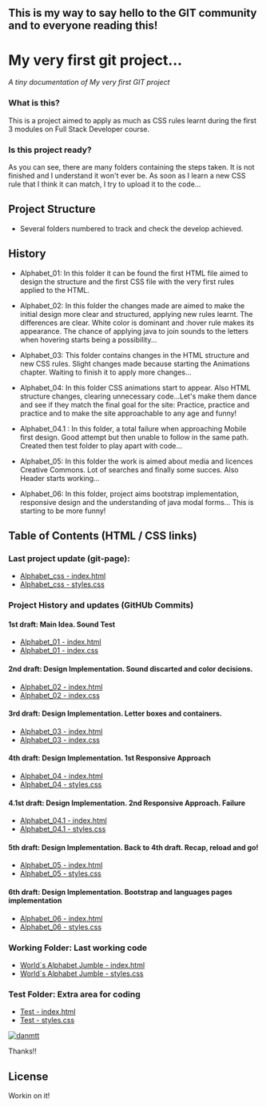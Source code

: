 ## This is my way to say hello to the GIT community and to everyone reading this!

# My very first git project...
*A tiny documentation of My very first GIT project*

### What is this?

This is a project aimed to apply as much as CSS rules learnt during the first 3 modules on Full Stack Developer course.

### Is this project ready?

As you can see, there are many folders containing the steps taken. It is not finished and I understand it won't ever be. 
As soon as I learn a new CSS rule that I think it can match, I try to upload it to the code...

## Project Structure

- Several folders numbered to track and check the develop achieved.

## History

- Alphabet_01: In this folder it can be found the first HTML file aimed to design the structure and the first CSS file with the very first rules applied to the HTML.

- Alphabet_02: In this folder the changes made are aimed to make the initial design more clear and structured, applying new rules learnt. The differences are clear. White color is dominant and :hover rule makes its appearance. The chance of applying java to join sounds to the letters when hovering starts being a possibility... 

- Alphabet_03: This folder contains changes in the HTML structure and new CSS rules. Slight changes made because starting the Animations chapter. Waiting to finish it to apply more changes... 

- Alphabet_04: In this folder CSS animations start to appear. Also HTML structure changes, clearing unnecessary code...Let's make them dance and see if they match the final goal for the site: Practice, practice and practice and to make the site approachable to any age and funny!

- Alphabet_04.1 : In this folder, a total failure when approaching Mobile first design. Good attempt but then unable to follow in the same path. Created then test folder to play apart with code...

- Alphabet_05: In this folder the work is aimed about media and licences Creative Commons. Lot of searches and finally some succes. Also Header starts working...

- Alphabet_06: In this folder, project aims bootstrap implementation, responsive design and the understanding of java modal forms... This is starting to be more funny!

## Table of Contents (HTML / CSS links)

### Last project update (git-page):
- [Alphabet_css - index.html](https://github.com/danmtt/alphabet-css/blob/master/index.html "!Last HTML file")
- [Alphabet_css - styles.css](https://github.com/danmtt/alphabet-css/blob/master/styles.css "!Last CSS file")

### Project History and updates (GitHUb Commits)
#### 1st draft: Main Idea. Sound Test
- [Alphabet_01 - index.html](https://github.com/danmtt/alphabet-css/blob/master/Alphabet_01/index.html "Alphabet_01 HTML file")
- [Alphabet_01 - index.css](https://github.com/danmtt/alphabet-css/blob/master/Alphabet_01/index.css "Alphabet_01 CSS file")
#### 2nd draft: Design Implementation. Sound discarted and color decisions.
- [Alphabet_02 - index.html](https://github.com/danmtt/alphabet-css/blob/master/Alphabet_02/index.html "Alphabet_02 HTML file")
- [Alphabet_02 - index.css](https://github.com/danmtt/alphabet-css/blob/master/Alphabet_02/index.css "Alphabet_02 CSS file")
#### 3rd draft: Design Implementation. Letter boxes and containers.
- [Alphabet_03 - index.html](https://github.com/danmtt/alphabet-css/blob/master/Alphabet_03/index.html "Alphabet_03 HTML file")
- [Alphabet_03 - index.css](https://github.com/danmtt/alphabet-css/blob/master/Alphabet_03/index.css "Alphabet_03 CSS file")
#### 4th draft: Design Implementation. 1st Responsive Approach
- [Alphabet_04 - index.html](https://github.com/danmtt/alphabet-css/blob/master/Alphabet_04/index.html "Alphabet_04 HTML file")
- [Alphabet_04 - styles.css](https://github.com/danmtt/alphabet-css/blob/master/Alphabet_04/styles.css "Alphabet_04 CSS file")
#### 4.1st draft: Design Implementation. 2nd Responsive Approach. Failure
- [Alphabet_04.1 - index.html](https://github.com/danmtt/alphabet-css/blob/master/Alphabet_04.1/index.html "Alphabet_04.1 HTML file")
- [Alphabet_04.1 - styles.css](https://github.com/danmtt/alphabet-css/blob/master/Alphabet_04.1/styles.css "Alphabet_04.1 CSS file")
#### 5th draft: Design Implementation. Back to 4th draft. Recap, reload and go!
- [Alphabet_05 - index.html](https://github.com/danmtt/alphabet-css/blob/master/Alphabet_05/index.html "Alphabet_05 HTML file")
- [Alphabet_05 - styles.css](https://github.com/danmtt/alphabet-css/blob/master/Alphabet_05/styles.css "Alphabet_05 CSS file")
#### 6th draft: Design Implementation. Bootstrap and languages pages implementation 
- [Alphabet_06 - index.html](https://github.com/danmtt/alphabet-css/blob/master/Alphabet_06/index.html "Alphabet_06 HTML file")
- [Alphabet_06 - styles.css](https://github.com/danmtt/alphabet-css/blob/master/Alphabet_06/style.css "Alphabet_06 CSS file")

### Working Folder: Last working code
- [World´s Alphabet Jumble - index.html](https://github.com/danmtt/alphabet-css/blob/master/docs/index.html "World´s Alphabet Jumble HTML file")
- [World´s Alphabet Jumble - styles.css](https://github.com/danmtt/alphabet-css/blob/master/docs/style.css "World´s Alphabet Jumble CSS file")
### Test Folder: Extra area for coding 
- [Test - index.html](https://github.com/danmtt/alphabet-css/blob/master/test/index.html "World´s Alphabet Jumble HTML file")
- [Test - styles.css](https://github.com/danmtt/alphabet-css/blob/master/test/test.css "World´s Alphabet Jumble CSS file")




[![danmtt](https://avatars3.githubusercontent.com/u/37252746?s=460&v=4)](https://github.com/danmtt)

Thanks!!

License
----

Workin on it!